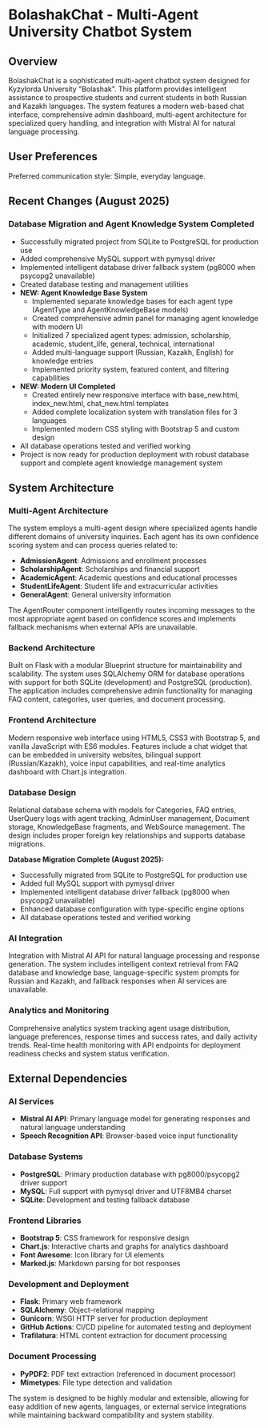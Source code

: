 # BolashakChat - Multi-Agent University Chatbot System

## Overview

BolashakChat is a sophisticated multi-agent chatbot system designed for Kyzylorda University "Bolashak". This platform provides intelligent assistance to prospective students and current students in both Russian and Kazakh languages. The system features a modern web-based chat interface, comprehensive admin dashboard, multi-agent architecture for specialized query handling, and integration with Mistral AI for natural language processing.

## User Preferences

Preferred communication style: Simple, everyday language.

## Recent Changes (August 2025)

### Database Migration and Agent Knowledge System Completed
- Successfully migrated project from SQLite to PostgreSQL for production use
- Added comprehensive MySQL support with pymysql driver
- Implemented intelligent database driver fallback system (pg8000 when psycopg2 unavailable)
- Created database testing and management utilities
- **NEW: Agent Knowledge Base System**
  - Implemented separate knowledge bases for each agent type (AgentType and AgentKnowledgeBase models)
  - Created comprehensive admin panel for managing agent knowledge with modern UI
  - Initialized 7 specialized agent types: admission, scholarship, academic, student_life, general, technical, international
  - Added multi-language support (Russian, Kazakh, English) for knowledge entries
  - Implemented priority system, featured content, and filtering capabilities
- **NEW: Modern UI Completed**
  - Created entirely new responsive interface with base_new.html, index_new.html, chat_new.html templates
  - Added complete localization system with translation files for 3 languages
  - Implemented modern CSS styling with Bootstrap 5 and custom design
- All database operations tested and verified working
- Project is now ready for production deployment with robust database support and complete agent knowledge management system

## System Architecture

### Multi-Agent Architecture
The system employs a multi-agent design where specialized agents handle different domains of university inquiries. Each agent has its own confidence scoring system and can process queries related to:
- **AdmissionAgent**: Admissions and enrollment processes
- **ScholarshipAgent**: Scholarships and financial support
- **AcademicAgent**: Academic questions and educational processes
- **StudentLifeAgent**: Student life and extracurricular activities
- **GeneralAgent**: General university information

The AgentRouter component intelligently routes incoming messages to the most appropriate agent based on confidence scores and implements fallback mechanisms when external APIs are unavailable.

### Backend Architecture
Built on Flask with a modular Blueprint structure for maintainability and scalability. The system uses SQLAlchemy ORM for database operations with support for both SQLite (development) and PostgreSQL (production). The application includes comprehensive admin functionality for managing FAQ content, categories, user queries, and document processing.

### Frontend Architecture
Modern responsive web interface using HTML5, CSS3 with Bootstrap 5, and vanilla JavaScript with ES6 modules. Features include a chat widget that can be embedded in university websites, bilingual support (Russian/Kazakh), voice input capabilities, and real-time analytics dashboard with Chart.js integration.

### Database Design
Relational database schema with models for Categories, FAQ entries, UserQuery logs with agent tracking, AdminUser management, Document storage, KnowledgeBase fragments, and WebSource management. The design includes proper foreign key relationships and supports database migrations.

**Database Migration Complete (August 2025):**
- Successfully migrated from SQLite to PostgreSQL for production use
- Added full MySQL support with pymysql driver
- Implemented intelligent database driver fallback (pg8000 when psycopg2 unavailable)
- Enhanced database configuration with type-specific engine options
- All database operations tested and verified working

### AI Integration
Integration with Mistral AI API for natural language processing and response generation. The system includes intelligent context retrieval from FAQ database and knowledge base, language-specific system prompts for Russian and Kazakh, and fallback responses when AI services are unavailable.

### Analytics and Monitoring
Comprehensive analytics system tracking agent usage distribution, language preferences, response times and success rates, and daily activity trends. Real-time health monitoring with API endpoints for deployment readiness checks and system status verification.

## External Dependencies

### AI Services
- **Mistral AI API**: Primary language model for generating responses and natural language understanding
- **Speech Recognition API**: Browser-based voice input functionality

### Database Systems
- **PostgreSQL**: Primary production database with pg8000/psycopg2 driver support
- **MySQL**: Full support with pymysql driver and UTF8MB4 charset
- **SQLite**: Development and testing fallback database

### Frontend Libraries
- **Bootstrap 5**: CSS framework for responsive design
- **Chart.js**: Interactive charts and graphs for analytics dashboard
- **Font Awesome**: Icon library for UI elements
- **Marked.js**: Markdown parsing for bot responses

### Development and Deployment
- **Flask**: Primary web framework
- **SQLAlchemy**: Object-relational mapping
- **Gunicorn**: WSGI HTTP server for production deployment
- **GitHub Actions**: CI/CD pipeline for automated testing and deployment
- **Trafilatura**: HTML content extraction for document processing

### Document Processing
- **PyPDF2**: PDF text extraction (referenced in document processor)
- **Mimetypes**: File type detection and validation

The system is designed to be highly modular and extensible, allowing for easy addition of new agents, languages, or external service integrations while maintaining backward compatibility and system stability.